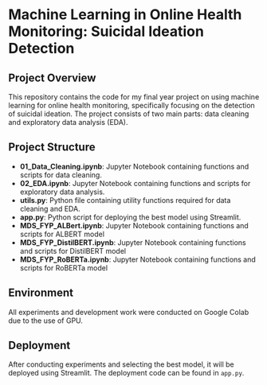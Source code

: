 # Machine Learning in Online Health Monitoring: Suicidal Ideation Detection

## Project Overview
This repository contains the code for my final year project on using machine learning for online health monitoring, specifically focusing on the detection of suicidal ideation. The project consists of two main parts: data cleaning and exploratory data analysis (EDA).

## Project Structure
- **01_Data_Cleaning.ipynb**: Jupyter Notebook containing functions and scripts for data cleaning.
- **02_EDA.ipynb**: Jupyter Notebook containing functions and scripts for exploratory data analysis.
- **utils.py**: Python file containing utility functions required for data cleaning and EDA.
- **app.py**: Python script for deploying the best model using Streamlit.
- **MDS_FYP_ALBert.ipynb**: Jupyter Notebook containing functions and scripts for ALBERT model
- **MDS_FYP_DistilBERT.ipynb**: Jupyter Notebook containing functions and scripts for DistilBERT model
- **MDS_FYP_RoBERTa.ipynb**: Jupyter Notebook containing functions and scripts for RoBERTa model

## Environment
All experiments and development work were conducted on Google Colab due to the use of GPU.

## Deployment
After conducting experiments and selecting the best model, it will be deployed using Streamlit. The deployment code can be found in `app.py`.